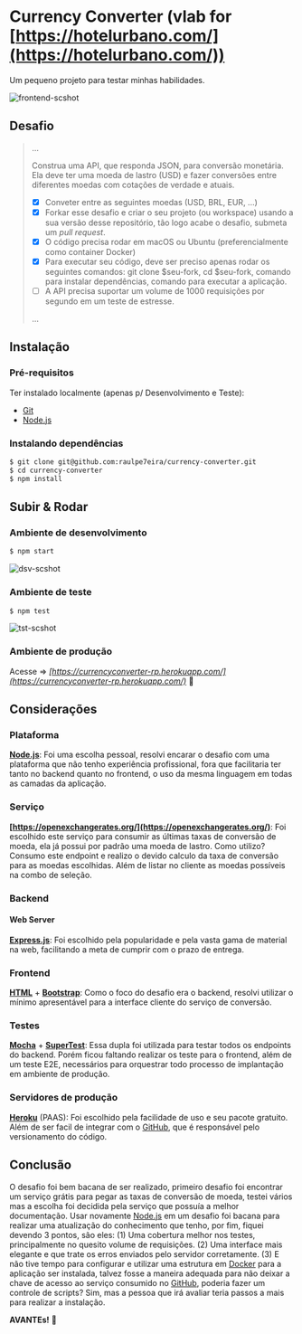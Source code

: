 # Currency Converter (vlab for [https://hotelurbano.com/](https://hotelurbano.com/))

Um pequeno projeto para testar minhas habilidades.

![frontend-scshot](../master/scshot/frontend-scshot.png)

## Desafio

> ...
>
> Construa uma API, que responda JSON, para conversão monetária. Ela deve ter uma moeda de lastro (USD) e fazer conversões entre diferentes moedas com cotações de verdade e atuais.
>
> - [X] Conveter entre as seguintes moedas (USD, BRL, EUR, ...)
> - [X] Forkar esse desafio e criar o seu projeto (ou workspace) usando a sua versão desse repositório, tão logo acabe o desafio, submeta um *pull request*.
> - [X] O código precisa rodar em macOS ou Ubuntu (preferencialmente como container Docker)
> - [X] Para executar seu código, deve ser preciso apenas rodar os seguintes comandos: git clone $seu-fork, cd $seu-fork, comando para instalar dependências, comando para executar a aplicação.
> - [ ] A API precisa suportar um volume de 1000 requisições por segundo em um teste de estresse.
>
> ...

## Instalação

### Pré-requisitos

Ter instalado localmente (apenas p/ Desenvolvimento e Teste):
- [Git](https://git-scm.com/)
- [Node.js](https://nodejs.org/)

### Instalando dependências

```bash
$ git clone git@github.com:raulpe7eira/currency-converter.git
$ cd currency-converter
$ npm install
```

## Subir & Rodar

### Ambiente de desenvolvimento

```bash
$ npm start
```
![dsv-scshot](../master/scshot/dsv-scshot.png)

### Ambiente de teste

```bash
$ npm test
```

![tst-scshot](../master/scshot/tst-scshot.png)

### Ambiente de produção

Acesse => *[https://currencyconverter-rp.herokuapp.com/](https://currencyconverter-rp.herokuapp.com/)* :clap:

## Considerações

### Plataforma

**[Node.js](https://nodejs.org/)**: Foi uma escolha pessoal, resolvi encarar o desafio com uma plataforma que não tenho experiência profissional, fora que facilitaria ter tanto no backend quanto no frontend, o uso da mesma linguagem em todas as camadas da aplicação.

### Serviço

**[https://openexchangerates.org/](https://openexchangerates.org/)**: Foi escolhido este serviço para consumir as últimas taxas de conversão de moeda, ela já possui por padrão uma moeda de lastro. Como utilizo? Consumo este endpoint e realizo o devido calculo da taxa de conversão para as moedas escolhidas. Além de listar no cliente as moedas possíveis na combo de seleção.

### Backend

#### Web Server

**[Express.js](https://expressjs.com/)**: Foi escolhido pela popularidade e pela vasta gama de material na web, facilitando a meta de cumprir com o prazo de entrega.

### Frontend

**[HTML](https://w3.org/html/)** + **[Bootstrap](http://getbootstrap.com/)**: Como o foco do desafio era o backend, resolvi utilizar o mínimo apresentável para a interface cliente do serviço de conversão.

### Testes

**[Mocha](https://mochajs.org/)** + **[SuperTest](https://github.com/visionmedia/supertest)**: Essa dupla foi utilizada para testar todos os endpoints do backend. Porém ficou faltando realizar os teste para o frontend, além de um teste E2E, necessários para orquestrar todo processo de implantação em ambiente de produção.

### Servidores de produção

**[Heroku](https://heroku.com)** (PAAS): Foi escolhido pela facilidade de uso e seu pacote gratuito. Além de ser facil de integrar com o [GitHub](https://github.com/), que é responsável pelo versionamento do código.

## Conclusão

O desafio foi bem bacana de ser realizado, primeiro desafio foi encontrar um serviço grátis para pegar as taxas de conversão de moeda, testei vários mas a escolha foi decidida pela serviço que possuía a melhor documentação. Usar novamente [Node.js](https://nodejs.org/) em um desafio foi bacana para realizar uma atualização do conhecimento que tenho, por fim, fiquei devendo 3 pontos, são eles: (1) Uma cobertura melhor nos testes, principalmente no quesito volume de requisições. (2) Uma interface mais elegante e que trate os erros enviados pelo servidor corretamente. (3) E não tive tempo para configurar e utilizar uma estrutura em [Docker](https://docker.com/) para a aplicação ser instalada, talvez fosse a maneira adequada para não deixar a chave de acesso ao serviço consumido no [GitHub](https://github.com/), poderia fazer um controle de scripts? Sim, mas a pessoa que irá avaliar teria passos a mais para realizar a instalação.

**AVANTEs!** :muscle:
